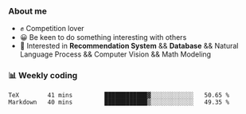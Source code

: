### About me

- ✊ Competition lover
- 😀 Be keen to do something interesting with others
- 🎈 Interested in **Recommendation System** && **Database** && Natural Language Process && Computer Vision && Math Modeling


### 📊 Weekly coding
<!--START_SECTION:waka-->

```txt
TeX        41 mins         ████████████▓░░░░░░░░░░░░   50.65 %
Markdown   40 mins         ████████████▒░░░░░░░░░░░░   49.35 %
```

<!--END_SECTION:waka-->
